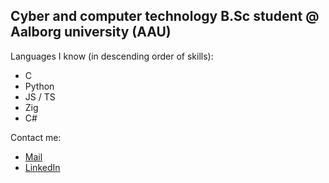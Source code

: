 ## Cyber and computer technology B.Sc student @ Aalborg university (AAU)

Languages I know (in descending order of skills):
  - C
  - Python
  - JS / TS
  - Zig
  - C#


Contact me:
  - [Mail](mailto:slindauskands@gmail.com)
  - [LinkedIn](https://www.linkedin.com/in/sebastian-lindau-skands-b8b925238)


<!---
Lynet101/Lynet101 is a ✨ special ✨ repository because its `README.md` (this file) appears on your GitHub profile.
You can click the Preview link to take a look at your changes.
--->
